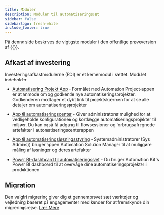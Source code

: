 ```yaml
---
title: Moduler
description: Moduler til automatiseringssæt
sidebar: false
sidebarlogo: fresh-white
include_footer: true
---
```

På denne side beskrives de vigtigste moduler i den offentlige prøveversion af {{<product-name>}}.

## Afkast af investering

Investeringsafkastmodulerne (ROI) er et kernemodul i sættet. Modulet indeholder

- [Automatisering Projekt App](https://learn.microsoft.com/power-automate/guidance/automation-kit/use-automation-kit#automation-project-app) - Formålet med Automation Project-appen er at anmode om og godkende nye automatiseringsprojekter. Godkenderen modtager et dybt link til projektskærmen for at se alle detaljer om automatiseringsprojekter

- [App til automatiseringscenter](https://learn.microsoft.com/power-automate/guidance/automation-kit/use-automation-kit#automation-center-app) - Giver administratorer mulighed for at vedligeholde konfigurationen og kortlægge automatiseringsprojekter til miljøer. Du kan også få adgang til flowsessioner og forbrugsafregnede artefakter i automatiseringscenterappen

- [App til automatiseringsløsningsstyring](https://learn.microsoft.com/power-automate/guidance/automation-kit/use-automation-kit#automation-solution-manager-app) - Systemadministratorer (Sys Admins)) bruger appen Automation Solution Manager til at muliggøre måling af løsninger og deres artefakter

- [Power BI-dashboard til automatiseringssæt](https://learn.microsoft.com/power-automate/guidance/automation-kit/use-automation-kit#automation-kit-power-bi-dashboard) - Du bruger Automation Kit's Power BI dashboard til at overvåge dine automatiseringsprojekter i produktionen

## Migration

Den valgfri migrering giver dig et gennemprøvet sæt værktøjer og vejledning baseret på engagementer med kunder for at fremskynde din migreringsrejse. [Læs Mere](/da/migration)
